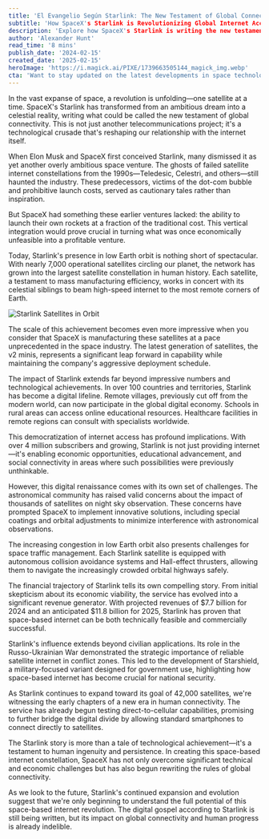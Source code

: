 ```yaml
---
title: 'El Evangelio Según Starlink: The New Testament of Global Connectivity'
subtitle: 'How SpaceX's Starlink is Revolutionizing Global Internet Access'
description: 'Explore how SpaceX's Starlink is writing the new testament of global connectivity, bringing internet access to the remotest corners of the Earth and reshaping how the world connects online.'
author: 'Alexander Hunt'
read_time: '8 mins'
publish_date: '2024-02-15'
created_date: '2025-02-15'
heroImage: 'https://i.magick.ai/PIXE/1739663505144_magick_img.webp'
cta: 'Want to stay updated on the latest developments in space technology and global connectivity? Follow us on LinkedIn for exclusive insights, expert analysis, and breaking news about revolutionary projects like Starlink.'
---
```


In the vast expanse of space, a revolution is unfolding—one satellite at a time. SpaceX's Starlink has transformed from an ambitious dream into a celestial reality, writing what could be called the new testament of global connectivity. This is not just another telecommunications project; it's a technological crusade that's reshaping our relationship with the internet itself.

When Elon Musk and SpaceX first conceived Starlink, many dismissed it as yet another overly ambitious space venture. The ghosts of failed satellite internet constellations from the 1990s—Teledesic, Celestri, and others—still haunted the industry. These predecessors, victims of the dot-com bubble and prohibitive launch costs, served as cautionary tales rather than inspiration.

But SpaceX had something these earlier ventures lacked: the ability to launch their own rockets at a fraction of the traditional cost. This vertical integration would prove crucial in turning what was once economically unfeasible into a profitable venture.

Today, Starlink's presence in low Earth orbit is nothing short of spectacular. With nearly 7,000 operational satellites circling our planet, the network has grown into the largest satellite constellation in human history. Each satellite, a testament to mass manufacturing efficiency, works in concert with its celestial siblings to beam high-speed internet to the most remote corners of Earth.

![Starlink Satellites in Orbit](https://i.magick.ai/PIXE/1739663505144_magick_img.webp)

The scale of this achievement becomes even more impressive when you consider that SpaceX is manufacturing these satellites at a pace unprecedented in the space industry. The latest generation of satellites, the v2 minis, represents a significant leap forward in capability while maintaining the company's aggressive deployment schedule.

The impact of Starlink extends far beyond impressive numbers and technological achievements. In over 100 countries and territories, Starlink has become a digital lifeline. Remote villages, previously cut off from the modern world, can now participate in the global digital economy. Schools in rural areas can access online educational resources. Healthcare facilities in remote regions can consult with specialists worldwide.

This democratization of internet access has profound implications. With over 4 million subscribers and growing, Starlink is not just providing internet—it's enabling economic opportunities, educational advancement, and social connectivity in areas where such possibilities were previously unthinkable.

However, this digital renaissance comes with its own set of challenges. The astronomical community has raised valid concerns about the impact of thousands of satellites on night sky observation. These concerns have prompted SpaceX to implement innovative solutions, including special coatings and orbital adjustments to minimize interference with astronomical observations.

The increasing congestion in low Earth orbit also presents challenges for space traffic management. Each Starlink satellite is equipped with autonomous collision avoidance systems and Hall-effect thrusters, allowing them to navigate the increasingly crowded orbital highways safely.

The financial trajectory of Starlink tells its own compelling story. From initial skepticism about its economic viability, the service has evolved into a significant revenue generator. With projected revenues of $7.7 billion for 2024 and an anticipated $11.8 billion for 2025, Starlink has proven that space-based internet can be both technically feasible and commercially successful.

Starlink's influence extends beyond civilian applications. Its role in the Russo-Ukrainian War demonstrated the strategic importance of reliable satellite internet in conflict zones. This led to the development of Starshield, a military-focused variant designed for government use, highlighting how space-based internet has become crucial for national security.

As Starlink continues to expand toward its goal of 42,000 satellites, we're witnessing the early chapters of a new era in human connectivity. The service has already begun testing direct-to-cellular capabilities, promising to further bridge the digital divide by allowing standard smartphones to connect directly to satellites.

The Starlink story is more than a tale of technological achievement—it's a testament to human ingenuity and persistence. In creating this space-based internet constellation, SpaceX has not only overcome significant technical and economic challenges but has also begun rewriting the rules of global connectivity.

As we look to the future, Starlink's continued expansion and evolution suggest that we're only beginning to understand the full potential of this space-based internet revolution. The digital gospel according to Starlink is still being written, but its impact on global connectivity and human progress is already indelible.